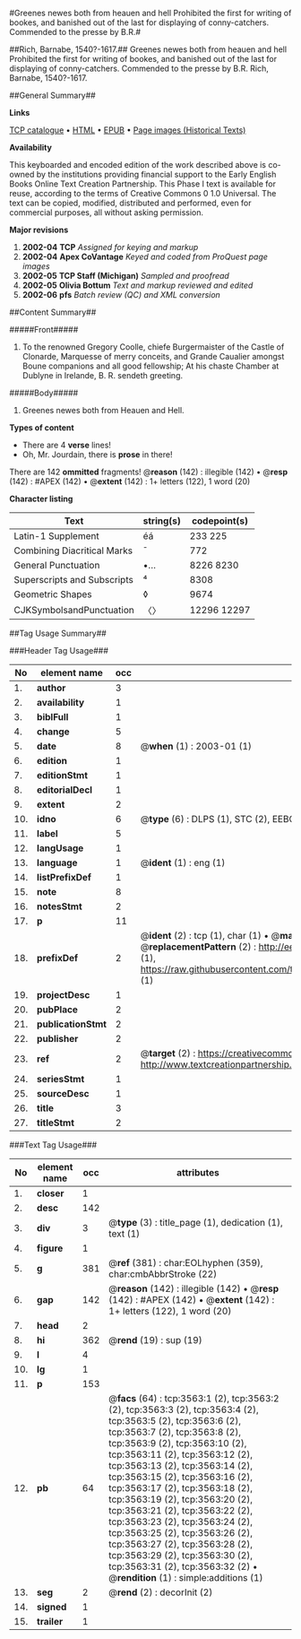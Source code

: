 #Greenes newes both from heauen and hell Prohibited the first for writing of bookes, and banished out of the last for displaying of conny-catchers. Commended to the presse by B.R.#

##Rich, Barnabe, 1540?-1617.##
Greenes newes both from heauen and hell Prohibited the first for writing of bookes, and banished out of the last for displaying of conny-catchers. Commended to the presse by B.R.
Rich, Barnabe, 1540?-1617.

##General Summary##

**Links**

[TCP catalogue](http://www.ota.ox.ac.uk/tcp/)  • 
[HTML](http://tei.it.ox.ac.uk/tcp/Texts-HTML/free/A02/A02117.html)  • 
[EPUB](http://tei.it.ox.ac.uk/tcp/Texts-EPUB/free/A02/A02117.epub) • 
[Page images (Historical Texts)](https://data.historicaltexts.jisc.ac.uk/view?pubId=eebo-99839163e&pageId=eebo-99839163e-3563-1)

**Availability**

This keyboarded and encoded edition of the
	       work described above is co-owned by the institutions
	       providing financial support to the Early English Books
	       Online Text Creation Partnership. This Phase I text is
	       available for reuse, according to the terms of Creative
	       Commons 0 1.0 Universal. The text can be copied,
	       modified, distributed and performed, even for
	       commercial purposes, all without asking permission.

**Major revisions**

1. __2002-04__ __TCP__ *Assigned for keying and markup*
1. __2002-04__ __Apex CoVantage__ *Keyed and coded from ProQuest page images*
1. __2002-05__ __TCP Staff (Michigan)__ *Sampled and proofread*
1. __2002-05__ __Olivia Bottum__ *Text and markup reviewed and edited*
1. __2002-06__ __pfs__ *Batch review (QC) and XML conversion*

##Content Summary##

#####Front#####

1. To the renowned Gregory Coolle, chiefe Burgermaister of the Castle of Clonarde, Marquesse of merry conceits, and Grande Caualier amongst Boune companions and all good fellowship; At his chaste Chamber at Dublyne in Irelande, B. R. sendeth greeting.

#####Body#####

1.  Greenes newes both from Heauen and Hell.

**Types of content**

  * There are 4 **verse** lines!
  * Oh, Mr. Jourdain, there is **prose** in there!

There are 142 **ommitted** fragments! 
 @__reason__ (142) : illegible (142)  •  @__resp__ (142) : #APEX (142)  •  @__extent__ (142) : 1+ letters (122), 1 word (20)

**Character listing**


|Text|string(s)|codepoint(s)|
|---|---|---|
|Latin-1 Supplement|éá|233 225|
|Combining             Diacritical Marks|̄|772|
|General Punctuation|•…|8226 8230|
|Superscripts             and Subscripts|⁴|8308|
|Geometric Shapes|◊|9674|
|CJKSymbolsandPunctuation|〈〉|12296 12297|

##Tag Usage Summary##

###Header Tag Usage###

|No|element name|occ|attributes|
|---|---|---|---|
|1.|__author__|3||
|2.|__availability__|1||
|3.|__biblFull__|1||
|4.|__change__|5||
|5.|__date__|8| @__when__ (1) : 2003-01 (1)|
|6.|__edition__|1||
|7.|__editionStmt__|1||
|8.|__editorialDecl__|1||
|9.|__extent__|2||
|10.|__idno__|6| @__type__ (6) : DLPS (1), STC (2), EEBO-CITATION (1), PROQUEST (1), VID (1)|
|11.|__label__|5||
|12.|__langUsage__|1||
|13.|__language__|1| @__ident__ (1) : eng (1)|
|14.|__listPrefixDef__|1||
|15.|__note__|8||
|16.|__notesStmt__|2||
|17.|__p__|11||
|18.|__prefixDef__|2| @__ident__ (2) : tcp (1), char (1)  •  @__matchPattern__ (2) : ([0-9\-]+):([0-9IVX]+) (1), (.+) (1)  •  @__replacementPattern__ (2) : http://eebo.chadwyck.com/downloadtiff?vid=$1&page=$2 (1), https://raw.githubusercontent.com/textcreationpartnership/Texts/master/tcpchars.xml#$1 (1)|
|19.|__projectDesc__|1||
|20.|__pubPlace__|2||
|21.|__publicationStmt__|2||
|22.|__publisher__|2||
|23.|__ref__|2| @__target__ (2) : https://creativecommons.org/publicdomain/zero/1.0/ (1), http://www.textcreationpartnership.org/docs/. (1)|
|24.|__seriesStmt__|1||
|25.|__sourceDesc__|1||
|26.|__title__|3||
|27.|__titleStmt__|2||


###Text Tag Usage###

|No|element name|occ|attributes|
|---|---|---|---|
|1.|__closer__|1||
|2.|__desc__|142||
|3.|__div__|3| @__type__ (3) : title_page (1), dedication (1), text (1)|
|4.|__figure__|1||
|5.|__g__|381| @__ref__ (381) : char:EOLhyphen (359), char:cmbAbbrStroke (22)|
|6.|__gap__|142| @__reason__ (142) : illegible (142)  •  @__resp__ (142) : #APEX (142)  •  @__extent__ (142) : 1+ letters (122), 1 word (20)|
|7.|__head__|2||
|8.|__hi__|362| @__rend__ (19) : sup (19)|
|9.|__l__|4||
|10.|__lg__|1||
|11.|__p__|153||
|12.|__pb__|64| @__facs__ (64) : tcp:3563:1 (2), tcp:3563:2 (2), tcp:3563:3 (2), tcp:3563:4 (2), tcp:3563:5 (2), tcp:3563:6 (2), tcp:3563:7 (2), tcp:3563:8 (2), tcp:3563:9 (2), tcp:3563:10 (2), tcp:3563:11 (2), tcp:3563:12 (2), tcp:3563:13 (2), tcp:3563:14 (2), tcp:3563:15 (2), tcp:3563:16 (2), tcp:3563:17 (2), tcp:3563:18 (2), tcp:3563:19 (2), tcp:3563:20 (2), tcp:3563:21 (2), tcp:3563:22 (2), tcp:3563:23 (2), tcp:3563:24 (2), tcp:3563:25 (2), tcp:3563:26 (2), tcp:3563:27 (2), tcp:3563:28 (2), tcp:3563:29 (2), tcp:3563:30 (2), tcp:3563:31 (2), tcp:3563:32 (2)  •  @__rendition__ (1) : simple:additions (1)|
|13.|__seg__|2| @__rend__ (2) : decorInit (2)|
|14.|__signed__|1||
|15.|__trailer__|1||
